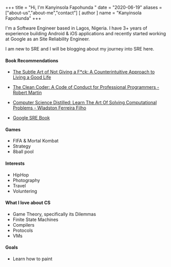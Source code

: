 +++
title = "Hi, I'm Kanyinsola Fapohunda "
date = "2020-06-19"
aliases = ["about-us","about-me","contact"]
[ author ]
  name = "Kanyinsola Fapohunda"
+++


I'm a Software Engineer based in Lagos, Nigeria. I have 3+ years of experience building Android & iOS applications and recently started working at Google as an Site Reliability Engineer.

I am new to SRE and I will be blogging about my journey into SRE here.

#### Book Recommendations
- [The Subtle Art of Not Giving a F*ck: A Counterintuitive Approach to Living a Good Life](https://www.amazon.com/Subtle-Art-Not-Giving-Counterintuitive/dp/0062457713)
- [The Clean Coder: A Code of Conduct for Professional Programmers - Robert Martin](https://www.amazon.com/Clean-Coder-Conduct-Professional-Programmers/dp/013708107)

- [Computer Science Distilled: Learn The Art Of Solving Computational Problems - Wladston Ferreira Filho](https://www.amazon.com/Computer-Science-Distilled-Computational-Problems/dp/0997316020)

- [Google SRE Book](https://landing.google.com/sre/books/)

#### Games
- FIFA & Mortal Kombat
- Strategy
- 8ball pool

#### Interests
- HipHop
- Photography
- Travel
- Voluntering

#### What I love about CS
- Game Theory, specifically its Dilemmas
- Finite State Machines
- Compilers
- Protocols
- VMs

#### Goals
- Learn how to paint
